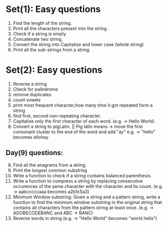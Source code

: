 # Set(1): Easy questions 
 1. Find the length of the string. 
 2. Print all the characters present into the string.
 3. Check if a string is empty
 4. Concatenate two string.
 5. Convert the string into Capitalize and lower case (whole string)
 6. Print all the sub-strings from a string. 

# Set(2): Easy questions
1. Reverse a string
2. Check for palindrome
3. remove duplicates
3. count vowels
4. print most frequent character,how many time it got repeated form a string
5. find first, second non-repeating character.
6. Capitalize only the first character of each word. (e.g. -> Hello World)
7. Convert a string to pigLatin. || 
 Pig latin means -> move the first consonant cluster to the end of the word and add "ay" e.g. -> "hello" becomes ellohay

## Day(9) questions: 
8. Find all the anagrams from a string.
9. Print the longest common substring
10. Write a function to check if a string contains balanced parenthesis.
11. Write a function to compress a string by replacing consecutive occurences of the same character with the character and its count. (e.g. -> aabcccccaaa becomes a2b1c5a3)
12. Minimum Window substring: Given a string and a pattern string, write a function to find the minimum window substring in the original string that contains all characters from the pattern string at-least once. (e.g. -> ADOBECODEBANC and ABC -> BANC)
13. Reverse words in string (e.g. -> "Hello World" becomes "world hello")